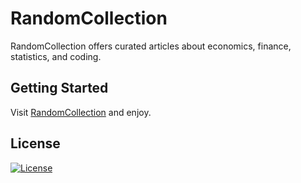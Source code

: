 # RandomCollection

RandomCollection offers curated articles about economics, finance, statistics, and coding.

## Getting Started

Visit [RandomCollection](https://randomcollection.github.io/) and enjoy.

## License

[![License](https://img.shields.io/badge/License-MIT-brightgreen.svg)](https://opensource.org/licenses/MIT)
